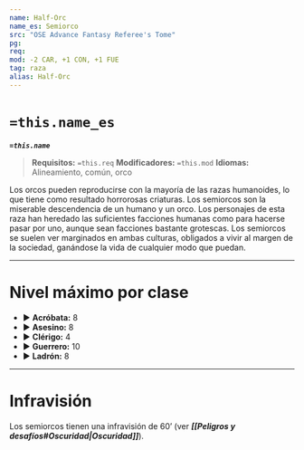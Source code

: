 ```yaml
---
name: Half-Orc
name_es: Semiorco
src: "OSE Advance Fantasy Referee's Tome"
pg: 
req:
mod: -2 CAR, +1 CON, +1 FUE
tag: raza
alias: Half-Orc
---
```

# `=this.name_es` 

**_`=this.name`_**

> **Requisitos:** `=this.req`
> **Modificadores:** `=this.mod`
> **Idiomas:** Alineamiento, común, orco

Los orcos pueden reproducirse con la mayoría de las razas humanoides, lo que tiene como resultado horrorosas criaturas. Los semiorcos son la miserable descendencia de un humano y un orco. Los personajes de esta raza han heredado las suficientes facciones humanas como para hacerse pasar por uno, aunque sean facciones bastante grotescas. Los semiorcos se suelen ver marginados en ambas culturas, obligados a vivir al margen de la sociedad, ganándose la vida de cualquier modo que puedan.

---
# Nivel máximo por clase 

- ▶ **Acróbata:** 8 
- ▶ **Asesino:** 8 
- ▶ **Clérigo:** 4 
- ▶ **Guerrero:** 10 
- ▶ **Ladrón:** 8

---
# Infravisión

Los semiorcos tienen una infravisión de 60’ (ver **_[[Peligros y desafíos#Oscuridad|Oscuridad]]_**).